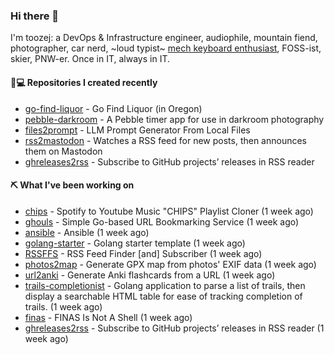 ### Hi there 👋

I'm toozej: a DevOps & Infrastructure engineer, audiophile, mountain fiend, photographer, car nerd, ~loud typist~ [mech keyboard enthusiast](https://github.com/toozej/keebs), FOSS-ist, skier, PNW-er. Once in IT, always in IT.

#### 👨💻 Repositories I created recently

- [go-find-liquor](https://github.com/toozej/go-find-liquor) - Go Find Liquor (in Oregon)
- [pebble-darkroom](https://github.com/toozej/pebble-darkroom) - A Pebble timer app for use in darkroom photography
- [files2prompt](https://github.com/toozej/files2prompt) - LLM Prompt Generator From Local Files
- [rss2mastodon](https://github.com/toozej/rss2mastodon) - Watches a RSS feed for new posts, then announces them on Mastodon
- [ghreleases2rss](https://github.com/toozej/ghreleases2rss) - Subscribe to GitHub projects’ releases in RSS reader

#### ⛏️ What I've been working on

- [chips](https://github.com/toozej/chips) - Spotify to Youtube Music "CHIPS" Playlist Cloner (1 week ago)
- [ghouls](https://github.com/toozej/ghouls) - Simple Go-based URL Bookmarking Service (1 week ago)
- [ansible](https://github.com/toozej/ansible) - Ansible (1 week ago)
- [golang-starter](https://github.com/toozej/golang-starter) - Golang starter template (1 week ago)
- [RSSFFS](https://github.com/toozej/RSSFFS) - RSS Feed Finder [and] Subscriber (1 week ago)
- [photos2map](https://github.com/toozej/photos2map) - Generate GPX map from photos' EXIF data (1 week ago)
- [url2anki](https://github.com/toozej/url2anki) - Generate Anki flashcards from a URL (1 week ago)
- [trails-completionist](https://github.com/toozej/trails-completionist) - Golang application to parse a list of trails, then display a searchable HTML table for ease of tracking completion of trails. (1 week ago)
- [finas](https://github.com/toozej/finas) - FINAS Is Not A Shell (1 week ago)
- [ghreleases2rss](https://github.com/toozej/ghreleases2rss) - Subscribe to GitHub projects’ releases in RSS reader (1 week ago)
